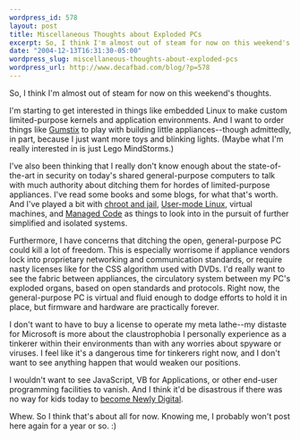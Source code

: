 ```yaml
--- 
wordpress_id: 578
layout: post
title: Miscellaneous Thoughts about Exploded PCs
excerpt: So, I think I'm almost out of steam for now on this weekend's thoughts.
date: "2004-12-13T16:31:30-05:00"
wordpress_slug: miscellaneous-thoughts-about-exploded-pcs
wordpress_url: http://www.decafbad.com/blog/?p=578
---
```

So, I think I'm almost out of steam for now on this weekend's thoughts.

I'm starting to get interested in things like embedded Linux to make custom limited-purpose kernels and application environments.  And I want to order things like [Gumstix][gumstix] to play with building little appliances--though admittedly, in part, because I just want more toys and blinking lights.  (Maybe what I'm really interested in is just Lego MindStorms.)

I've also been thinking that I really don't know enough about the state-of-the-art in security on today's shared general-purpose computers to talk with much authority about ditching them for hordes of limited-purpose appliances.  I've read some books and some blogs, for what that's worth.  And I've played a bit with [chroot and jail][jail], [User-mode Linux][UML], virtual machines, and [Managed Code][managedcode] as things to look into in the pursuit of further simplified and isolated systems.

Furthermore, I have concerns that ditching the open, general-purpose PC could kill a lot of freedom.  This is especially worrisome if appliance vendors lock into proprietary networking and communication standards, or require nasty licenses like for the CSS algorithm used with DVDs.  I'd really want to see the fabric between appliances, the circulatory system between my PC's exploded organs, based on open standards and protocols.  Right now, the general-purpose PC is virtual and fluid enough to dodge efforts to hold it in place, but firmware and hardware are practically forever.

I don't want to have to buy a license to operate my meta lathe--my distaste for Microsoft is more about the claustrophobia I personally experience as a tinkerer within their environments than with any worries about spyware or viruses.  I feel like it's a dangerous time for tinkerers right now, and I don't want to see anything happen that would weaken our positions.

I wouldn't want to see JavaScript, VB for Applications, or other end-user programming facilities to vanish.  And I think it'd be disastrous if there was no way for kids today to [become Newly Digital][newlydigital].

Whew.  So I think that's about all for now.  Knowing me, I probably won't post here again for a year or so.  :)

[newlydigital]: http://www.decafbad.com/blog/2003/06/13/newly_digital
[jail]: http://docs.freebsd.org/44doc/papers/jail/jail-4.html#section4
[UML]: http://user-mode-linux.sourceforge.net/
[gumstix]: http://www.gumstix.com/sys_tinycomp.html
[managedcode]: http://msdn.microsoft.com/theshow/Episode035/default.asp
